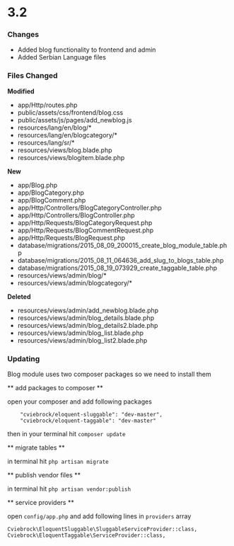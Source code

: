 # 3.2

### Changes

* Added blog functionality to frontend and admin
* Added Serbian Language files



### Files Changed

**Modified**
* app/Http/routes.php
* public/assets/css/frontend/blog.css
* public/assets/js/pages/add_newblog.js
* resources/lang/en/blog/*
* resources/lang/en/blogcategory/*
* resources/lang/sr/*
* resources/views/blog.blade.php
* resources/views/blogitem.blade.php

**New**
* app/Blog.php
* app/BlogCategory.php
* app/BlogComment.php
* app/Http/Controllers/BlogCategoryController.php
* app/Http/Controllers/BlogController.php
* app/Http/Requests/BlogCategoryRequest.php
* app/Http/Requests/BlogCommentRequest.php
* app/Http/Requests/BlogRequest.php
* database/migrations/2015_08_09_200015_create_blog_module_table.php
* database/migrations/2015_08_11_064636_add_slug_to_blogs_table.php
* database/migrations/2015_08_19_073929_create_taggable_table.php
* resources/views/admin/blog/*
* resources/views/admin/blogcategory/*

**Deleted**
* resources/views/admin/add_newblog.blade.php
* resources/views/admin/blog_details.blade.php
* resources/views/admin/blog_details2.blade.php
* resources/views/admin/blog_list.blade.php
* resources/views/admin/blog_list2.blade.php
 

### Updating

Blog module uses two composer packages so we need to install them

** add packages to composer **

open your composer and add following packages
````
    "cviebrock/eloquent-sluggable": "dev-master",
    "cviebrock/eloquent-taggable": "dev-master"
````

then in your terminal hit <code>composer update</code>

** migrate tables **

in terminal hit <code>php artisan migrate</code>

** publish vendor files **

in terminal hit <code>php artisan vendor:publish</code>

** service providers **

open <code>config/app.php</code> and add following lines in <code>providers</code> array

````
Cviebrock\EloquentSluggable\SluggableServiceProvider::class,
Cviebrock\EloquentTaggable\ServiceProvider::class,
````